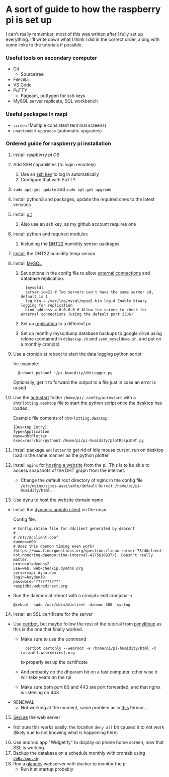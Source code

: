 
# A sort of guide to how the raspberry pi is set up
I can't really remember, most of this was written after I fully set up everything. I'll write down what I think I did in the correct order, along with some links to the tutorials if possible.

### Useful tools on secondary computer
- Git
  - Sourcetree
- Filezilla
- VS Code
- PuTTY
  - Pageant, puttygen for ssh keys
- MySQL server replicate, SQL workbench

### Useful packages in raspi
- ```screen``` (Multiple consistent terminal screens)
- ```unattended-upgrades``` (automatic upgrades)

### Ordered guide for raspberry pi installation
1. Install raspberry pi OS
2. Add SSH capabilities (to login remotely)
   1. Use an [ssh key](https://pimylifeup.com/raspberry-pi-ssh-keys/) to log in automatically
   2. Configure that with PuTTY
3. ```sudo apt-get update``` and ```sudo apt-get upgrade```
4. Install python3 and packages, update the required ones to the latest versions
5. Install [git](https://projects.raspberrypi.org/en/projects/getting-started-with-git)
   1. Also use an ssh key, as my github account requires one
6. Install python and required modules
   1. Including the [DHT22](https://pimylifeup.com/raspberry-pi-humidity-sensor-dht22/) humidity sensor packages
7. [Install](https://pimylifeup.com/raspberry-pi-humidity-sensor-dht22/) the DHT22 humidity temp sensor 
8. Install [MySQL](https://pimylifeup.com/raspberry-pi-mysql/)
   1. Set options in the config file to allow [external connections](https://howtoraspberrypi.com/enable-mysql-remote-connection-raspberry-pi/) and database replication: 

            [mysqld]
            server-id=21 # Two servers can't have the same server id, default is 1
            log_bin = /var/log/mysql/mysql-bin.log # Enable binary logging for replication
            bind_address = 0.0.0.0 # Allow the server to check for external connections (using the default port 3306)
    1. Set up [replication](https://www.digitalocean.com/community/tutorials/how-to-set-up-replication-in-mysql) to a different pc
    2. Set up monthly mysqldump database backups to google drive using rclone (contained in ```dbBackup.sh``` and ```send_mysqldump.sh```, and put on a monthly cronjob)
9. Use a cronjob at reboot to start the data logging python script
   
   for example:

         @reboot python3 ~/pi-humidity/dhtLogger.py 

   Optionally, get it to forward the output to a file just in case an error is raised
   
10. Use the [autostart](https://learn.sparkfun.com/tutorials/how-to-run-a-raspberry-pi-program-on-startup/method-2-autostart) folder ```/home/pi/.config/autostart``` with a ```dhtPlotting.desktop``` file to start the python script once the desktop has loaded.

    Example file contents of ```dhtPlotting.desktop```:
    
        [Desktop Entry]
        Type=Application
        Name=dhtPlotter
        Exec=/usr/bin/python3 /home/pi/pi-humidity/plotRaspiDHT.py

11. Install package ```unclutter``` to get rid of idle mouse cursor, run on desktop load in the same manner as the python plotter
12. Install ```nginx``` for [hosting a website](https://pimylifeup.com/raspberry-pi-nginx/) from the pi. This is to be able to access snapshots of the DHT graph from the internet.
    - Change the default root directory of nginx in the config file ```/etc/nginx/sites-available/default``` to ```root /home/pi/pi-humidity/html;```
13. Use [dynu](https://www.dynu.com/en-US/ControlPanel/DDNS) to host the website domain name
   - Install the [dynamic update client](https://www.dynu.com/DynamicDNS/IPUpdateClient/DDClient) on the raspi

      Config file:

         # Configuration file for ddclient generated by debconf
         #
         # /etc/ddclient.conf
         daemon=600 
         # Does this daemon timing even work? [https://www.linuxquestions.org/questions/linux-server-73/ddclient-not-honoring-daemon-time-interval-4175616937/]. Doesn't really matter.
         protocol=dyndns2
         use=web, web=checkip.dyndns.org
         server=api.dynu.com
         login=haydeni0
         password='??????????'
         raspidht.webredirect.org
   
   - Run the daemon at reboot with a cronjob: edit cronjobs ->
   
         @reboot  sudo /usr/sbin/ddclient -daemon 300 -syslog

14. Install an SSL certificate for the server
  - Use [certbot](https://certbot.eff.org/lets-encrypt/otherpip-nginx), but maybe follow the rest of the tutorial from [pimylifeup](https://pimylifeup.com/raspberry-pi-ssl-lets-encrypt/) as this is the one that finally worked.
    - Make sure to use the command

            certbot certonly --webroot -w /home/pi/pi-humidity/html -d raspidht.webredirect.org
      to properly set up the certificate
    - And probably do the dhparam bit on a fast computer, other wise it will take years on the rpi
    - Make sure both port 80 and 443 are port forwarded, and that nginx is listening on 443
  - RENEWAL
    - Not working at the moment, same problem as in [this](https://github.com/certbot/certbot/issues/9144) thread...
15. [Secure](https://arstechnica.com/gadgets/2012/11/how-to-set-up-a-safe-and-secure-web-server/4/) the web server
  - Not sure this works easily, the location ```deny all``` bit caused it to not work (likely due to not knowing what is happening here)
16. Use android app "Widgetify" to display on phone home screen, now that SSL is working
17. Backup the database on a schedule monthly with crontab using [```dbBackup.sh```](dbBackup.sh)
18. Run a [glances](https://glances.readthedocs.io/en/latest/docker.html) webserver with docker to monitor the pi
    - Run it at startup probably